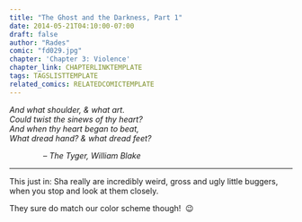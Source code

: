 ```yaml
---
title: "The Ghost and the Darkness, Part 1"
date: 2014-05-21T04:10:00-07:00
draft: false
author: "Rades"
comic: "fd029.jpg"
chapter: 'Chapter 3: Violence'
chapter_link: CHAPTERLINKTEMPLATE
tags: TAGSLISTTEMPLATE
related_comics: RELATEDCOMICTEMPLATE
---
```


*And what shoulder, &amp; what art.<br>
Could twist the sinews of thy heart?<br>
And when thy heart began to beat,<br>
What dread hand? &amp; what dread feet?*

<p style="text-align: left; padding-left: 60px;">– <i>The Tyger, William Blake</i></p>

<hr>

This just in: Sha really are incredibly weird, gross and ugly little buggers, when you stop and look at them closely.


They sure do match our color scheme though! &nbsp;😉

